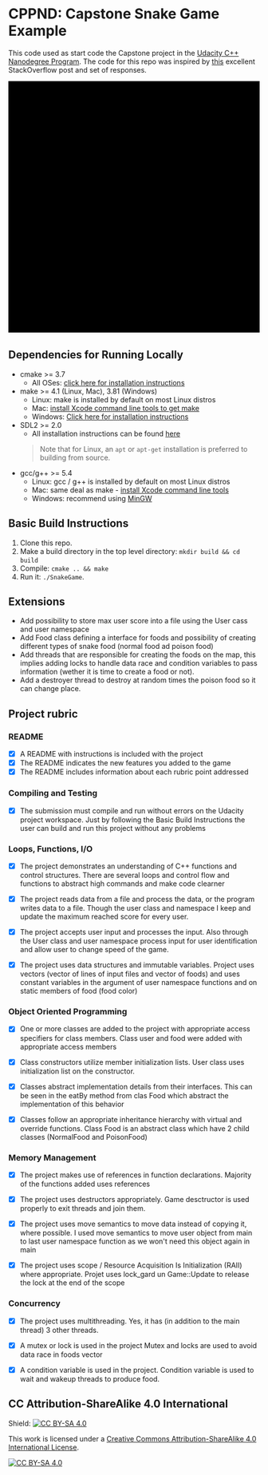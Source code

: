 # CPPND: Capstone Snake Game Example

This code used as start code the Capstone project in the [Udacity C++ Nanodegree Program](https://www.udacity.com/course/c-plus-plus-nanodegree--nd213). The code for this repo was inspired by [this](https://codereview.stackexchange.com/questions/212296/snake-game-in-c-with-sdl) excellent StackOverflow post and set of responses.

<img src="snake_gif.gif"/>

## Dependencies for Running Locally
* cmake >= 3.7
  * All OSes: [click here for installation instructions](https://cmake.org/install/)
* make >= 4.1 (Linux, Mac), 3.81 (Windows)
  * Linux: make is installed by default on most Linux distros
  * Mac: [install Xcode command line tools to get make](https://developer.apple.com/xcode/features/)
  * Windows: [Click here for installation instructions](http://gnuwin32.sourceforge.net/packages/make.htm)
* SDL2 >= 2.0
  * All installation instructions can be found [here](https://wiki.libsdl.org/Installation)
  >Note that for Linux, an `apt` or `apt-get` installation is preferred to building from source. 
* gcc/g++ >= 5.4
  * Linux: gcc / g++ is installed by default on most Linux distros
  * Mac: same deal as make - [install Xcode command line tools](https://developer.apple.com/xcode/features/)
  * Windows: recommend using [MinGW](http://www.mingw.org/)

## Basic Build Instructions

1. Clone this repo.
2. Make a build directory in the top level directory: `mkdir build && cd build`
3. Compile: `cmake .. && make`
4. Run it: `./SnakeGame`.

## Extensions
- Add possibility to store max user score into a file using the User cass and user namespace
- Add Food class defining a interface for foods and possibility of creating different types of snake food (normal food ad poison food)
- Add threads that are responsible for creating the foods on the map, this implies adding locks to handle data race and condition variables to pass information (wether it is time to create a food or not).
- Add a destroyer thread to destroy at random times the poison food so it can change place.

## Project rubric
### README
- [X] A README with instructions is included with the project
- [X] The README indicates the new features you added to the game
- [X] The README includes information about each rubric point addressed

### Compiling and Testing
 - [X] The submission must compile and run without errors on the Udacity project workspace.
Just by following the Basic Build Instructions the user can build and run this project without any problems

### Loops, Functions, I/O
- [X] The project demonstrates an understanding of C++ functions and control structures.
There are several loops and control flow and functions to abstract high commands and make code clearner

- [X] The project reads data from a file and process the data, or the program writes data to a file.
Though the user class and namespace I keep and update the maximum reached score for every user.

- [X] The project accepts user input and processes the input.
Also through the User class and user namespace process input for user identification and allow user to change speed of the game.

- [X] The project uses data structures and immutable variables.
Project uses vectors (vector of lines of input files and vector of foods) and uses constant variables in the argument of user namespace functions and on static members of food (food color)


### Object Oriented Programming
 - [X] One or more classes are added to the project with appropriate access specifiers for class members.
Class user and food were added with appropriate access members

 - [X] Class constructors utilize member initialization lists.
 User class uses initialization list on the constructor. 

- [X] Classes abstract implementation details from their interfaces.
This can be seen in the eatBy method from clas Food which abstract the implementation of this behavior

- [X] Classes follow an appropriate inheritance hierarchy with virtual and override functions.
Class Food is an abstract class which have 2 child classes (NormalFood and PoisonFood)

### Memory Management
- [X] The project makes use of references in function declarations.
Majority of the functions added uses references

- [X] The project uses destructors appropriately.
Game desctructor is used properly to exit threads and join them.

- [X] The project uses move semantics to move data instead of copying it, where possible.
I used move semantics to move user object from main to last user namespace function as we won't need this object again in main

- [X] The project uses scope / Resource Acquisition Is Initialization (RAII) where appropriate.
Projet uses lock_gard un Game::Update to release the lock at the end of the scope

### Concurrency
- [X] The project uses multithreading.
Yes, it has (in addition to the main thread) 3 other threads.

- [X] A mutex or lock is used in the project
Mutex and locks are used to avoid data race in foods vector

- [X] A condition variable is used in the project.
Condition variable is used to wait and wakeup threads to produce food.


## CC Attribution-ShareAlike 4.0 International


Shield: [![CC BY-SA 4.0][cc-by-sa-shield]][cc-by-sa]

This work is licensed under a
[Creative Commons Attribution-ShareAlike 4.0 International License][cc-by-sa].

[![CC BY-SA 4.0][cc-by-sa-image]][cc-by-sa]

[cc-by-sa]: http://creativecommons.org/licenses/by-sa/4.0/
[cc-by-sa-image]: https://licensebuttons.net/l/by-sa/4.0/88x31.png
[cc-by-sa-shield]: https://img.shields.io/badge/License-CC%20BY--SA%204.0-lightgrey.svg
